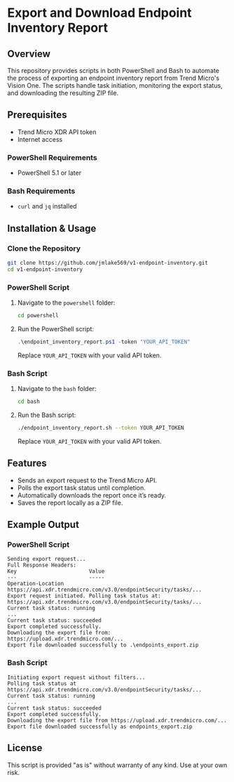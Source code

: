 
# Export and Download Endpoint Inventory Report

## Overview
This repository provides scripts in both PowerShell and Bash to automate the process of exporting an endpoint inventory report from Trend Micro's Vision One. The scripts handle task initiation, monitoring the export status, and downloading the resulting ZIP file.

## Prerequisites
- Trend Micro XDR API token
- Internet access

### PowerShell Requirements
- PowerShell 5.1 or later

### Bash Requirements
- `curl` and `jq` installed

## Installation & Usage

### Clone the Repository

```bash
git clone https://github.com/jmlake569/v1-endpoint-inventory.git
cd v1-endpoint-inventory
```

### PowerShell Script

1. Navigate to the `powershell` folder:

   ```bash
   cd powershell
   ```

2. Run the PowerShell script:

   ```powershell
   .\endpoint_inventory_report.ps1 -token "YOUR_API_TOKEN"
   ```

   Replace `YOUR_API_TOKEN` with your valid API token.

### Bash Script

1. Navigate to the `bash` folder:

   ```bash
   cd bash
   ```

2. Run the Bash script:

   ```bash
   ./endpoint_inventory_report.sh --token YOUR_API_TOKEN
   ```

   Replace `YOUR_API_TOKEN` with your valid API token.

## Features
- Sends an export request to the Trend Micro API.
- Polls the export task status until completion.
- Automatically downloads the report once it’s ready.
- Saves the report locally as a ZIP file.

## Example Output

### PowerShell Script
```plaintext
Sending export request...
Full Response Headers:
Key                       Value
---                       -----
Operation-Location        https://api.xdr.trendmicro.com/v3.0/endpointSecurity/tasks/...
Export request initiated. Polling task status at: https://api.xdr.trendmicro.com/v3.0/endpointSecurity/tasks/...
Current task status: running
...
Current task status: succeeded
Export completed successfully.
Downloading the export file from: https://upload.xdr.trendmicro.com/...
Export file downloaded successfully to .\endpoints_export.zip
```

### Bash Script
```plaintext
Initiating export request without filters...
Polling task status at https://api.xdr.trendmicro.com/v3.0/endpointSecurity/tasks/...
Current task status: running
...
Current task status: succeeded
Export completed successfully.
Downloading the export file from https://upload.xdr.trendmicro.com/...
Export file downloaded successfully as endpoints_export.zip
```

## License
This script is provided "as is" without warranty of any kind. Use at your own risk.

